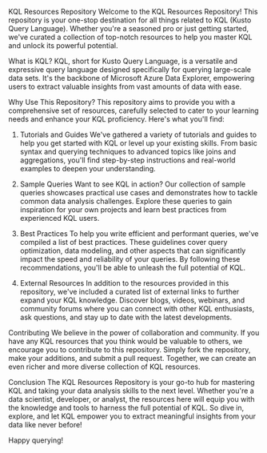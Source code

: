 KQL Resources Repository
Welcome to the KQL Resources Repository! This repository is your one-stop destination for all things related to KQL (Kusto Query Language). Whether you're a seasoned pro or just getting started, we've curated a collection of top-notch resources to help you master KQL and unlock its powerful potential.

What is KQL?
KQL, short for Kusto Query Language, is a versatile and expressive query language designed specifically for querying large-scale data sets. It's the backbone of Microsoft Azure Data Explorer, empowering users to extract valuable insights from vast amounts of data with ease.

Why Use This Repository?
This repository aims to provide you with a comprehensive set of resources, carefully selected to cater to your learning needs and enhance your KQL proficiency. Here's what you'll find:

1. Tutorials and Guides
We've gathered a variety of tutorials and guides to help you get started with KQL or level up your existing skills. From basic syntax and querying techniques to advanced topics like joins and aggregations, you'll find step-by-step instructions and real-world examples to deepen your understanding.

2. Sample Queries
Want to see KQL in action? Our collection of sample queries showcases practical use cases and demonstrates how to tackle common data analysis challenges. Explore these queries to gain inspiration for your own projects and learn best practices from experienced KQL users.

3. Best Practices
To help you write efficient and performant queries, we've compiled a list of best practices. These guidelines cover query optimization, data modeling, and other aspects that can significantly impact the speed and reliability of your queries. By following these recommendations, you'll be able to unleash the full potential of KQL.

4. External Resources
In addition to the resources provided in this repository, we've included a curated list of external links to further expand your KQL knowledge. Discover blogs, videos, webinars, and community forums where you can connect with other KQL enthusiasts, ask questions, and stay up to date with the latest developments.



Contributing
We believe in the power of collaboration and community. If you have any KQL resources that you think would be valuable to others, we encourage you to contribute to this repository. Simply fork the repository, make your additions, and submit a pull request. Together, we can create an even richer and more diverse collection of KQL resources.

Conclusion
The KQL Resources Repository is your go-to hub for mastering KQL and taking your data analysis skills to the next level. Whether you're a data scientist, developer, or analyst, the resources here will equip you with the knowledge and tools to harness the full potential of KQL. So dive in, explore, and let KQL empower you to extract meaningful insights from your data like never before!

Happy querying!
